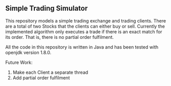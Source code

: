 ## Simple Trading Simulator

This repository models a simple trading exchange and trading clients. There are a total of two Stocks that the clients can either buy or sell. Currently the implemented algorithm only executes a trade if there is an exact match for its order. That is, there is no partial order fulfilment.

All the code in this repository is written in Java and has been tested with openjdk version 1.8.0.


Future Work:
1. Make each Client a separate thread
2. Add partial order fulfilment  
